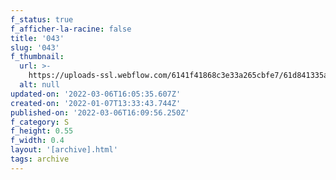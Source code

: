 ```yaml
---
f_status: true
f_afficher-la-racine: false
title: '043'
slug: '043'
f_thumbnail:
  url: >-
    https://uploads-ssl.webflow.com/6141f41868c3e33a265cbfe7/61d841335aa24644e8ea6ce4_043.jpg
  alt: null
updated-on: '2022-03-06T16:05:35.607Z'
created-on: '2022-01-07T13:33:43.744Z'
published-on: '2022-03-06T16:09:56.250Z'
f_category: S
f_height: 0.55
f_width: 0.4
layout: '[archive].html'
tags: archive
---
```




